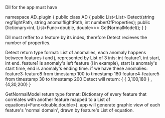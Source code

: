 Dll for the app must have

namespace AD_plugin
{
  public class AD
  {
    public List<List<int>> Detect(string regflightPath, string anomalflightPath, int numberOfProperties);
    public Dictionary<int, List<Func<double, double>>> GetNormalModel();
  }
}
  
  Dll must reffer to a feature by its index, therefore Detect recieves the number of properties. 
  
  Detect return type format:
  List of anomalies, each anomaly happens between features i and j, represented by List of 3 ints: int feature1, int start, int end.
  feature1 is anomaly's left feature (i in example), start is anomaly's start time, end is anomaly's ending time.
  if we have these anomalies:
  feature3-feature8 from timestamp 100 to timestamp 180
  feature4-feature5 from timestamp 30 to timestamp 200
  Detect will return:
  { { 3,100,180 } , {4,30,200} }
  
  GetNormalModel return type format:
  Dictionary of every feature that correlates with another feature mapped to a List of equations(=Func<double,double>).
  app will generate graphic view of each feature's 'normal domain', drawn by feature's List of equation.  
